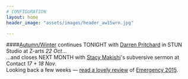 ```yaml
---
# CONFIGURATION
layout: home
header_image: "assets/images/header_aw15wrn.jpg"

---
```

####[Autumn/Winter](/current/2015-autumnwinter) continues TONIGHT with [Darren Pritchard](/current/2015-autumnwinter/pritchard) in STUN Studio at Z-arts *22 Oct*…<br>…and closes NEXT MONTH with [Stacy Makishi](http://www.wordofwarning.org/current/2015-autumnwinter/makishi)'s subversive sermon at Contact *17 + 18 Nov*.<br>Looking back a few weeks — [read a lovely review](http://quietmandave.co.uk/2015/10/emergency-at-z-arts) of [Emergency 2015](/current/2015-emergency).
